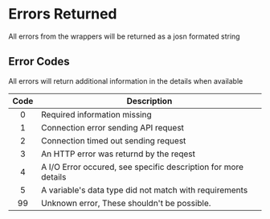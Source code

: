 # Errors Returned

All errors from the wrappers will be returned as a josn formated string

## Error Codes

All errors will return additional information in the details when available

| Code | Description |
|:----:| ----------- |
| 0    | Required information missing |
| 1    | Connection error sending API request |
| 2    | Connection timed out sending request |
| 3    | An HTTP error was returnd by the reqest |
| 4    | A I/O Error occured, see specific description for more details |
| 5    | A variable's data type did not match with requirements |
| 99   | Unknown error, These shouldn't be possible. |
